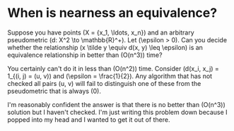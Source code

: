 # When is nearness an equivalence?

Suppose you have points \(X = \{x_1, \ldots, x_n\}\) and an arbitrary pseudometric \(d: X^2 \to \mathbb{R}^+\).
Let \(\epsilon > 0\).
Can you decide whether the relationship \(x \tilde y \equiv d(x, y) \leq \epsilon\) is an equivalence relationship in better than \(O(n^3)\) time?

You certainly can't do it in less than \(O(n^2)\) time.
Consider \(d(x_i, x_j) = 1_{(i, j) = (u, v)\) and \(\epsilon = \frac{1}{2}\).
Any algorithm that has not checked all pairs \(u, v\) will fail to distinguish one of these from the pseudometric that is always \(0\).

I'm reasonably confident the answer is that there is no better than \(O(n^3)\) solution but I haven't checked.
I'm just writing this problem down because I popped into my head and I wanted to get it out of there.
